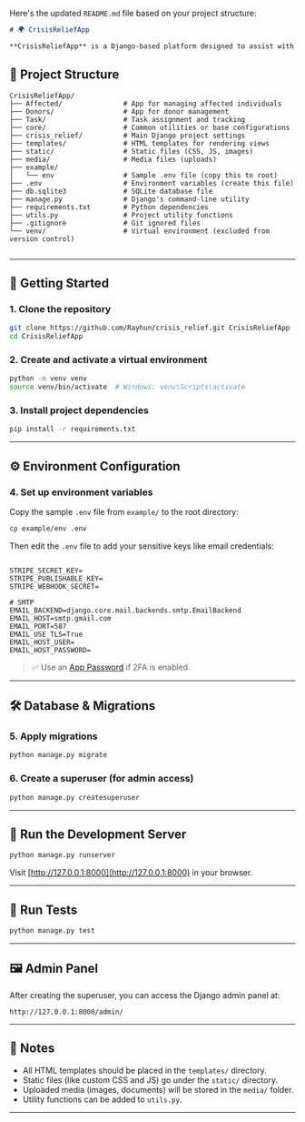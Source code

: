 Here's the updated `README.md` file based on your project structure:

```markdown
# 🌍 CrisisReliefApp

**CrisisReliefApp** is a Django-based platform designed to assist with organizing and delivering aid to individuals affected by crises. It supports multiple modules like Donors, Affected Individuals, and Task Management. This document guides you through setting up and running the project locally.

```

## 📁 Project Structure

```plaintext
CrisisReliefApp/
├── Affected/               # App for managing affected individuals
├── Donors/                 # App for donor management
├── Task/                   # Task assignment and tracking
├── core/                   # Common utilities or base configurations
├── crisis_relief/          # Main Django project settings
├── templates/              # HTML templates for rendering views
├── static/                 # Static files (CSS, JS, images)
├── media/                  # Media files (uploads)
├── example/
│   └── env                 # Sample .env file (copy this to root)
├── .env                    # Environment variables (create this file)
├── db.sqlite3              # SQLite database file
├── manage.py               # Django's command-line utility
├── requirements.txt        # Python dependencies
├── utils.py                # Project utility functions
├── .gitignore              # Git ignored files
└── venv/                   # Virtual environment (excluded from version control)


````

---

## 🚀 Getting Started

### 1. Clone the repository

```bash
git clone https://github.com/Rayhun/crisis_relief.git CrisisReliefApp
cd CrisisReliefApp
````

### 2. Create and activate a virtual environment

```bash
python -m venv venv
source venv/bin/activate  # Windows: venv\Scripts\activate
```

### 3. Install project dependencies

```bash
pip install -r requirements.txt
```

---

## ⚙️ Environment Configuration

### 4. Set up environment variables

Copy the sample `.env` file from `example/` to the root directory:

```bash
cp example/env .env
```

Then edit the `.env` file to add your sensitive keys like email credentials:

```env

STRIPE_SECRET_KEY=
STRIPE_PUBLISHABLE_KEY=
STRIPE_WEBHOOK_SECRET=

# SMTP
EMAIL_BACKEND=django.core.mail.backends.smtp.EmailBackend
EMAIL_HOST=smtp.gmail.com
EMAIL_PORT=587
EMAIL_USE_TLS=True
EMAIL_HOST_USER=
EMAIL_HOST_PASSWORD=
```

> ✅ Use an [App Password](https://support.google.com/accounts/answer/185833) if 2FA is enabled.

---

## 🛠️ Database & Migrations

### 5. Apply migrations

```bash
python manage.py migrate
```

### 6. Create a superuser (for admin access)

```bash
python manage.py createsuperuser
```

---

## 🧪 Run the Development Server

```bash
python manage.py runserver
```

Visit [http://127.0.0.1:8000](http://127.0.0.1:8000) in your browser.

---

## 🧪 Run Tests

```bash
python manage.py test
```

---

## 🖼️ Admin Panel

After creating the superuser, you can access the Django admin panel at:

```
http://127.0.0.1:8000/admin/
```

---

## 📌 Notes

* All HTML templates should be placed in the `templates/` directory.
* Static files (like custom CSS and JS) go under the `static/` directory.
* Uploaded media (images, documents) will be stored in the `media/` folder.
* Utility functions can be added to `utils.py`.

---
